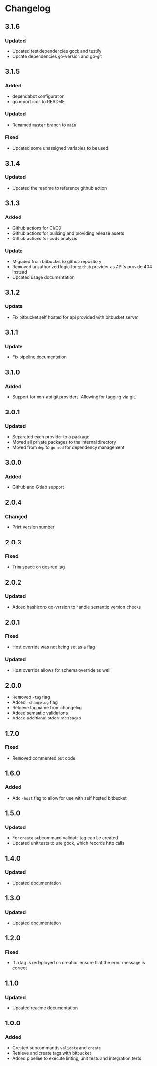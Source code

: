 # Changelog

## 3.1.6
### Updated
* Updated test dependencies gock and testify
* Update dependencies go-version and go-git

## 3.1.5

### Added
* dependabot configuration
* go report icon to README

### Updated
* Renamed `master` branch to `main`

### Fixed
* Updated some unassigned variables to be used

## 3.1.4

### Updated
* Updated the readme to reference github action

## 3.1.3

### Added
* Github actions for CI/CD
* Github actions for building and providing release assets
* Github actions for code analysis

### Update
* Migrated from bitbucket to github repository
* Removed unauthorized logic for `github` provider as API's provide 404 instead
* Updated usage documentation

## 3.1.2
### Update
* Fix bitbucket self hosted for api provided with bitbucket server

## 3.1.1
### Update
* Fix pipeline documentation

## 3.1.0
### Added
* Support for non-api git providers. Allowing for tagging via git.

## 3.0.1
### Updated
* Separated each provider to a package
* Moved all private packages to the internal directory
* Moved from `dep` to `go mod` for dependency management

## 3.0.0

### Added
* Github and Gitlab support

## 2.0.4

### Changed

* Print version number

## 2.0.3
### Fixed
* Trim space on desired tag

## 2.0.2

### Updated
* Added hashicorp go-version to handle semantic version checks

## 2.0.1

### Fixed
* Host override was not being set as a flag

### Updated
* Host override allows for schema override as well

## 2.0.0
* Removed `-tag` flag
* Added `-changelog` flag
* Retrieve tag name from changelog
* Added semantic validations
* Added additional stderr messages

## 1.7.0

### Fixed
* Removed commented out code 

## 1.6.0

### Added
* Add `-host` flag to allow for use with self hosted bitbucket

## 1.5.0

### Updated
* For `create` subcommand validate tag can be created
* Updated unit tests to use gock, which records http calls

## 1.4.0

### Updated
* Updated documentation

## 1.3.0

### Updated
* Updated documentation


## 1.2.0

### Fixed
* If a tag is redeployed on creation ensure that the error message is correct


## 1.1.0

### Updated
* Updated readme documentation

## 1.0.0

### Added

* Created subcommands `validate` and `create`
* Retrieve and create tags with bitbucket
* Added pipeline to execute linting, unit tests and integration tests
